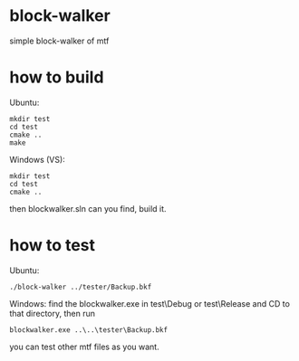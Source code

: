 block-walker
============

simple block-walker of mtf 


how to build
============
Ubuntu:

	mkdir test
	cd test
	cmake ..
	make
Windows (VS):

	mkdir test
	cd test
	cmake ..
then blockwalker.sln can you find, build it.


how to test
===========

Ubuntu:

	./block-walker ../tester/Backup.bkf

Windows:
	find the blockwalker.exe in test\Debug or test\Release and CD to that directory, then run

	blockwalker.exe ..\..\tester\Backup.bkf

you can test other mtf files as you want. 


